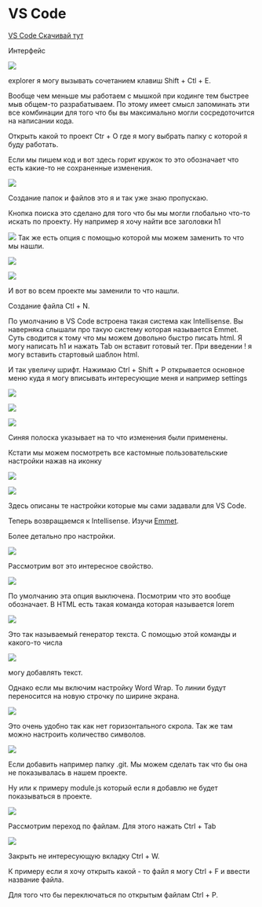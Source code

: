 # VS Code

[VS Code Скачивай тут](https://code.visualstudio.com/)

Интерфейс

![](img/001.png)

explorer я могу вызывать сочетанием клавиш Shift + Ctl + E.

Вообще чем меньше мы работаем с мышкой при кодинге тем быстрее мыв общем-то разрабатываем. По этому имеет смысл запоминать эти все комбинации для того что бы вы максимально могли сосредоточится на написании кода.

Открыть какой то проект Ctr + O где я могу выбрать папку с которой я буду работать.

Если мы пишем код и вот здесь горит кружок то это обозначает что есть какие-то не сохраненные изменения.

![](img/002.png)

Создание папок и файлов это я и так уже знаю пропускаю.

Кнопка поиска это сделано для того что бы мы могли глобально что-то искать по проекту. Ну например я хочу найти все заголовки h1

![](img/003.png)
Так же есть опция с помощью которой мы можем заменить то что мы нашли.

![](img/004.png)

![](img/005.png)

И вот во всем проекте мы заменили то что нашли.

Создание файла Ctl + N.


По умолчанию в VS Code встроена такая система как Intellisense. Вы наверняка слышали про такую систему которая называется Emmet. Cуть сводится к тому что мы можем довольно быстро писать html. Я могу написать h1 и нажать Tab он вставит готовый тег. При введении ! я могу вставить стартовый шаблон html.

И так увеличу шрифт. Нажимаю Ctrl + Shift + P открывается основное меню куда я могу вписывать интересующие меня и например settings 

![](img/006.png)

![](img/007.png)

![](img/008.png)

Синяя полоска указывает на то что изменения были применены.

Кстати мы можем посмотреть все кастомные пользовательские настройки нажав на иконку 

![](img/009.png)

![](img/010.png)

Здесь описаны те настройки которые мы сами задавали для VS Code.

Теперь возвращаемся к Intellisense. Изучи [Emmet](https://emmet.io/).

Более детально про настройки.

![](img/011.png)

Рассмотрим вот это интересное свойство.

![](img/012.png)

По умолчанию эта опция выключена. Посмотрим что это вообще обозначает. В HTML есть такая команда которая называется lorem

![](img/013.png)

Это так называемый генератор текста. С помощью этой команды и какого-то числа

![](img/014.png)

могу добавлять текст.

Однако если мы включим настройку Word Wrap. То линии будут переносится на новую строчку по ширине экрана.

![](img/015.png)

Это очень удобно так как нет горизонтального скрола. Так же там можно настроить количество символов.

![](img/016.png)

Если добавить например папку .git. Мы можем сделать так что бы она не показывалась в нашем проекте.

Ну или к примеру module.js который если я добавлю не будет показываться в проекте.

![](img/017.png)

Рассмотрим переход по файлам. Для этого нажать Ctrl + Tab 

![](img/018.png)

Закрыть не интересующую вкладку Ctrl + W. 

К примеру если я хочу открыть какой - то файл я могу Ctrl + F и ввести название файла.

Для того что бы переключаться по открытым файлам Ctrl + P.
